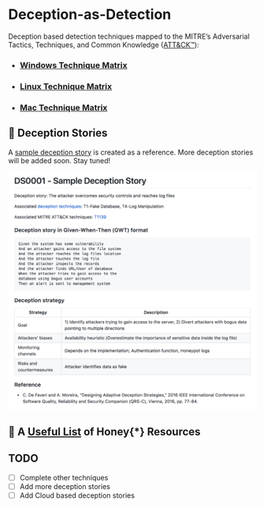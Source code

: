 # Deception-as-Detection
Deception based detection techniques mapped to the MITRE’s Adversarial Tactics, Techniques, and Common Knowledge ([ATT&CK™](https://attack.mitre.org)):

* ### [Windows Technique Matrix](Windows-matrix.md)
* ### [Linux Technique Matrix](Linux-matrix.md)
* ### [Mac Technique Matrix](Mac-matrix.md)


## :notebook_with_decorative_cover: Deception Stories 
A [sample deception story](Deception_stories/DS0001.md) is created as a reference. More deception stories will be added soon. Stay tuned!


<img src="images/deception_story.png" alt="deception story" width="750"/>

## :honey_pot: A [Useful List](Useful_resources.md) of Honey{*} Resources

## TODO
- [ ] Complete other techniques
- [ ] Add more deception stories
- [ ] Add Cloud based deception stories
